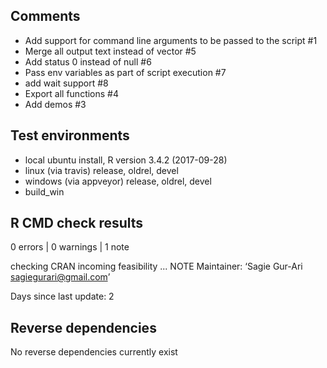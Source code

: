 ## Comments

* Add support for command line arguments to be passed to the script #1
* Merge all output text instead of vector #5
* Add status 0 instead of null #6
* Pass env variables as part of script execution #7
* add wait support #8
* Export all functions #4
* Add demos #3

## Test environments

* local ubuntu install, R version 3.4.2 (2017-09-28)
* linux (via travis) release, oldrel, devel
* windows (via appveyor) release, oldrel, devel
* build_win

## R CMD check results

0 errors | 0 warnings | 1 note

checking CRAN incoming feasibility ... NOTE
Maintainer: ‘Sagie Gur-Ari <sagiegurari@gmail.com>’

Days since last update: 2

## Reverse dependencies

No reverse dependencies currently exist
